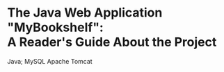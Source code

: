 # The Java Web Application "MyBookshelf": </br>A Reader's Guide About the Project

Java; MySQL
Apache Tomcat
